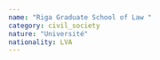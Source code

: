 ```yaml
---
name: "Riga Graduate School of Law "
category: civil_society
nature: "Université"
nationality: LVA
---
```

    